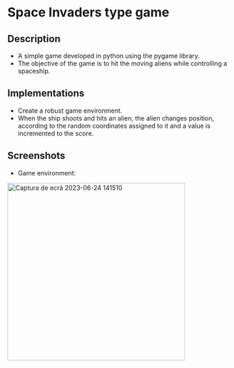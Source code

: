 # Space Invaders type game

## Description
- A simple game developed in python using the pygame library.
- The objective of the game is to hit the moving aliens while controlling a spaceship.

## Implementations
- Create a robust game environment.
- When the ship shoots and hits an alien, the alien changes position, according to the random coordinates assigned to it and a value is incremented to the score.

## Screenshots
- Game environment:

<img width="398" alt="Captura de ecrã 2023-06-24 141510" src="https://github.com/Fl13ip/Space-Invaders-type-game/assets/94529914/37ce9a15-db26-4237-835a-50ade2925430">
